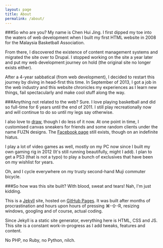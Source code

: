 ```yaml
---
layout: page
title: About
permalink: /about/
---
```

###So who are you?
My name is Chen Hui Jing. I first dipped my toe into the waters of web development when I built my first HTML website in 2008 for the Malaysia Basketball Association. 

From there, I discovered the existence of content management systems and migrated the site over to Drupal. I stopped working on the site a year later and put my web development journey on hold (the original site no longer exists either). 

After a 4-year sabbatical (from web development), I decided to restart this journey by diving in head-first this time. In September of 2013, I got a job in the web industry and this website chronicles my experiences as I learn new things, fail spectacularly and make cool stuff along the way.

###Anything not related to the web?
Sure. I love playing basketball and did so full-time for 6 years until the end of 2011. I still play recreationally now and will continue to do so until my legs say otherwise.

I also love to [draw](http://cyern.deviantart.com), though I do less of it now. At one point in time, I customised canvas sneakers for friends and some random clients under the name FUZN designs. The [Facebook page](https://www.facebook.com/fuzndesigns?fref=ts) still exists, though on an indefinite hiatus.

I play a lot of video games as well, mostly on my PC now since I built my own gaming rig in 2012 (It's still running beautifully, might I add). I plan to get a PS3 (that is not a typo) to play a bunch of exclusives that have been on my wishlist for years. 

Oh, and I cycle everywhere on my trusty second-hand Muji commuter bicycle.

###So how was this site built?
With blood, sweat and tears! Nah, I'm just kidding.

This is a [Jekyll](http://jekyllrb.com/) site, hosted on [GitHub Pages](https://pages.github.com/). It was built after months of procrastination and hours upon hours of pressing ⌘-⇧-R, resizing windows, googling and of course, actual coding. 

Since Jekyll is a static site generator, everything here is HTML, CSS and JS. This site is a constant work-in-progress as I add tweaks, features and content. 

No PHP, no Ruby, no Python, nilch.

